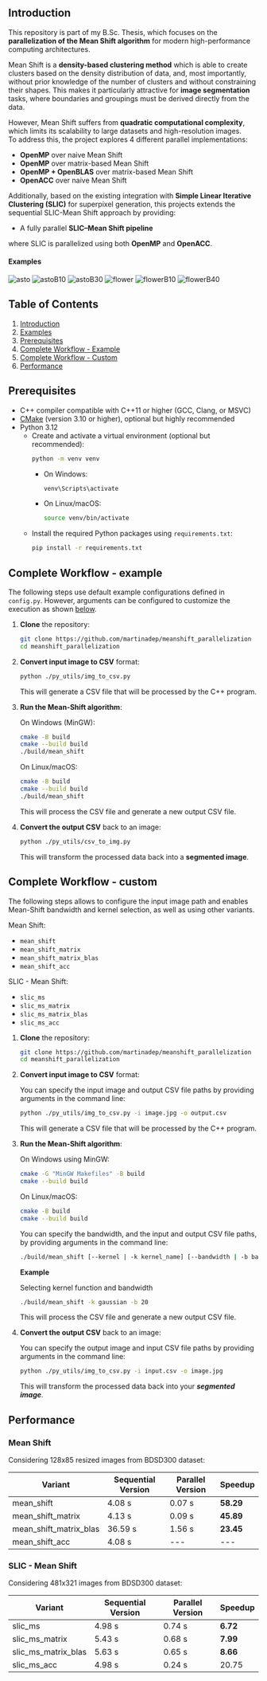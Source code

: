 ## Introduction

This repository is part of my B.Sc. Thesis, which focuses on the 
**parallelization of the Mean Shift algorithm** for modern high-performance 
computing architectures.  

Mean Shift is a **density-based clustering method** which is able to 
create clusters based on the density distribution of data, and, most 
importantly, without prior knowledge of the number of clusters and 
without constraining their shapes. This makes it particularly attractive 
for **image segmentation** tasks, where boundaries and groupings must 
be derived directly from the data.  

However, Mean Shift suffers from **quadratic computational complexity**, 
which limits its scalability to large datasets and high-resolution images.  
To address this, the project explores 4 different parallel implementations:  

- **OpenMP** over naive Mean Shift 
- **OpenMP** over matrix-based Mean Shift
- **OpenMP + OpenBLAS** over matrix-based Mean Shift
- **OpenACC** over naive Mean Shift

Additionally, based on the existing integration with **Simple Linear Iterative Clustering (SLIC)** for superpixel generation,
this projects extends the sequential SLIC-Mean Shift approach by providing:

- A fully parallel **SLIC–Mean Shift pipeline** 

where SLIC is parallelized using both **OpenMP** and **OpenACC**.

#### Examples
![asto](examples/sample_astro.jpg)
![astoB10](docs/astro_B10.jpg)
![astoB30](docs/astro_B30.jpg)
![flower](examples/sample_flower.jpg)
![flowerB10](docs/flower_B10.jpg)
![flowerB40](docs/flower_B40.jpg)

## Table of Contents

1. [Introduction](#introduction)
2. [Examples](#examples)
3. [Prerequisites](#prerequisites)
4. [Complete Workflow - Example](#complete-workflow---example)
5. [Complete Workflow - Custom](#complete-workflow---custom)
6. [Performance](#performance)

## Prerequisites
- C++ compiler compatible with C++11 or higher (GCC, Clang, or MSVC)
- [CMake](https://cmake.org/download/) (version 3.10 or higher), optional but highly recommended
- Python 3.12
  - Create and activate a virtual environment (optional but recommended):
    ```bash
    python -m venv venv
    ```
    - On Windows:
      ```bash
      venv\Scripts\activate
      ```
    - On Linux/macOS:
      ```bash
      source venv/bin/activate
      ```
  - Install the required Python packages using `requirements.txt`:
    ```bash
    pip install -r requirements.txt
    ```

## Complete Workflow - example
The following steps use default example configurations defined in `config.py`.
However, arguments can be configured to customize the execution as shown [below](#complete-workflow---custom).

1. **Clone** the repository:

   ```bash
   git clone https://github.com/martinadep/meanshift_parallelization
   cd meanshift_parallelization
   ```

2. **Convert input image to CSV** format:
   

   ```bash
   python ./py_utils/img_to_csv.py
   ```
  
   This will generate a CSV file that will be processed by the C++ program.

3. **Run the Mean-Shift algorithm**:

      On Windows (MinGW):
     ```bash
     cmake -B build
     cmake --build build
     ./build/mean_shift
     ```

      On Linux/macOS:
     ```bash
     cmake -B build
     cmake --build build
     ./build/mean_shift
     ```

   This will process the CSV file and generate a new output CSV file.

4. **Convert the output CSV** back to an image:

   ```bash
   python ./py_utils/csv_to_img.py
   ```

   This will transform the processed data back into a **segmented image**.


## Complete Workflow - custom
The following steps allows to configure the input image path and enables Mean-Shift bandwidth and kernel selection, as well as using other variants.

Mean Shift: 
- `mean_shift`
- `mean_shift_matrix`
- `mean_shift_matrix_blas`
- `mean_shift_acc`

SLIC - Mean Shift:
- `slic_ms`
- `slic_ms_matrix`
- `slic_ms_matrix_blas`
- `slic_ms_acc`


1. **Clone** the repository:

   ```bash
   git clone https://github.com/martinadep/meanshift_parallelization
   cd meanshift_parallelization
   ```

2. **Convert input image to CSV** format:

   You can specify the input image and output CSV file paths by providing arguments in the command line:

   ```bash
   python ./py_utils/img_to_csv.py -i image.jpg -o output.csv
   ```

   This will generate a CSV file that will be processed by the C++ program.

3. **Run the Mean-Shift algorithm**:

      
      On Windows using MinGW:
     ```bash
     cmake -G "MinGW Makefiles" -B build
     cmake --build build
     ```

      On Linux/macOS:
     ```bash
     cmake -B build
     cmake --build build
     ```

      You can specify the bandwidth, and the input and output CSV file paths, by providing arguments in the command line:
      ```bash
      ./build/mean_shift [--kernel | -k kernel_name] [--bandwidth | -b bandwidth] [--input | -i input_csv] [--output | -o output_csv] [--superpixels | -s num_superpixels]
      ```
   **Example**
   
   Selecting kernel function and bandwidth
   ```bash
   ./build/mean_shift -k gaussian -b 20
   ```
   
   This will process the CSV file and generate a new output CSV file.

4. **Convert the output CSV** back to an image:
   
   You can specify the output image and input CSV file paths by providing arguments in the command line:

   ```bash
   python ./py_utils/img_to_csv.py -i input.csv -o image.jpg
   ```

   This will transform the processed data back into your ***segmented image***.

## Performance

### Mean Shift

Considering 128x85 resized images from BDSD300 dataset:

| Variant | Sequential Version | Parallel Version | Speedup |
|---------|--------------------|------------------|---------|
| mean_shift | 4.08 s       | 0.07 s     | **58.29**    |
| mean_shift_matrix | 4.13 s       | 0.09 s     | **45.89**    |
| mean_shift_matrix_blas | 36.59 s       | 1.56 s     | **23.45**   |
| mean_shift_acc | 4.08 s      | ---      | ---    |

### SLIC - Mean Shift 

Considering 481x321 images from BDSD300 dataset:

| Variant | Sequential Version | Parallel Version | Speedup |
|---------|--------------------|------------------|---------|
| slic_ms | 4.98 s       | 0.74 s     | **6.72**   |
| slic_ms_matrix | 5.43 s       | 0.68 s     | **7.99**    |
| slic_ms_matrix_blas | 5.63 s       | 0.65 s     | **8.66**    |
| slic_ms_acc | 4.98 s       | 0.24 s     | 20.75    |